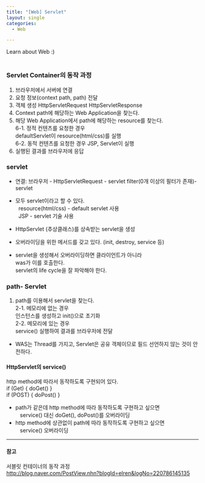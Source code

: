 ```yaml
---
title: "[Web] Servlet"
layout: single
categories:
  - Web

---
```


Learn about Web :)  
  &nbsp;&nbsp;  

### Servlet Container의 동작 과정
1. 브라우저에서 서버에 연결
2. 요청 정보(context path, path) 전달
3. 객체 생성 
    HttpServletRequest
    HttpServletResponse
4. Context path에 해당하는 Web Application을 찾는다.  
5. 해당 Web Application에서 path에 해당하는 resource를 찾는다.  
6-1. 정적 컨텐츠를 요청한 경우  
    defaultServlet이 resource(html/css)를 실행  
6-2. 동적 컨텐츠를 요청한 경우
    JSP, Servlet이 실행
7. 실행된 결과를 브라우저에 응답

### servlet
- 연결: 브라우저 - HttpServletRequest - servlet filter(0개 이상의 필터가 존재)- servlet  
- 모두 servlet이라고 할 수 있다.  
    &nbsp; resource(html/css) - default servlet 사용  
    &nbsp; JSP - servlet 기술 사용  

- HttpServlet (추상클래스)를 상속받는 servlet을 생성
- 오버라이딩을 위한 메서드를 갖고 있다. (init, destroy, service 등)

- servlet을 생성해서 오버라이딩하면 클라이언트가 아니라  
   was가 이를 호출한다.   
    servlet의 life cycle을 잘 파악해야 한다. 


### path- Servlet
1. path를 이용해서 servlet을 찾는다.  
2-1. 메모리에 없는 경우  
    인스턴스를 생성하고 init()으로 초기화  
2-2. 메모리에 있는 경우  
    service() 실행하여 결과를 브라우저에 전달  

- WAS는 Thread를 가지고, Servlet은 공유 객체이므로 필드 선언하지 않는 것이 안전하다. 

#### HttpServlet의 service()  
http method에 따라서 동작하도록 구현되어 있다.  
if (Get) { doGet() }  
if (POST) { doPost() }  

- path가 같은데 http method에 따라 동작하도록 구현하고 싶으면  
  &nbsp;&nbsp; service() 대신 doGet(), doPost()를 오버라이딩
- http method에 상관없이 path에 따라 동작하도록 구현하고 싶으면  
  &nbsp;&nbsp; service() 오버라이딩



***
#### 참고   
서블릿 컨테이너의 동작 과정  
http://blog.naver.com/PostView.nhn?blogId=elren&logNo=220786145135 


